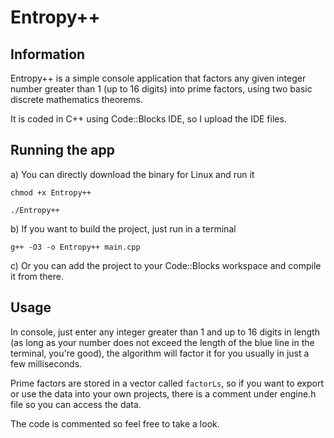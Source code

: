 # Entropy++
## Information
Entropy++ is a simple console application that factors any given integer number greater than 1 (up to 16 digits) into prime factors, using two basic discrete mathematics theorems. 

It is coded in C++ using Code::Blocks IDE, so I upload the IDE files.

## Running the app
a) You can directly download the binary for Linux and run it

`chmod +x Entropy++`

`./Entropy++`

b) If you want to build the project, just run in a terminal

`g++ -O3 -o Entropy++ main.cpp`

c) Or you can add the project to your Code::Blocks workspace and compile it from there.

## Usage
In console, just enter any integer greater than 1 and up to 16 digits in length (as long as your number does not exceed the length of the blue line in the terminal, you're good), the algorithm will factor it for you usually in just a few milliseconds.

Prime factors are stored in a vector called `factorLs`, so if you want to export or use the data into your own projects, there is a comment under engine.h file so you can access the data.

The code is commented so feel free to take a look.
